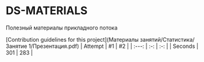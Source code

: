 # DS-MATERIALS
Полезный материалы прикладного потока

[Contribution guidelines for this project](Материалы занятий/Статистика/Занятие 1/Презентация.pdf)
| Attempt | #1  | #2  |
| :---:   | :-: | :-: |
| Seconds | 301 | 283 |
